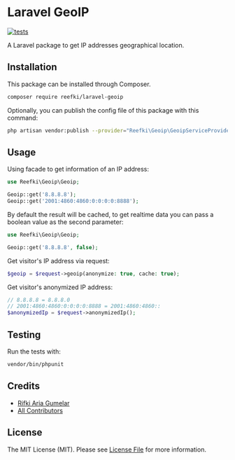 Laravel GeoIP
===

[![tests](https://github.com/reefki/laravel-geoip/actions/workflows/tests.yml/badge.svg)](https://github.com/reefki/laravel-geoip/actions/workflows/tests.yml)

A Laravel package to get IP addresses geographical location.

## Installation

This package can be installed through Composer.

```bash
composer require reefki/laravel-geoip
```

Optionally, you can publish the config file of this package with this command:

```bash
php artisan vendor:publish --provider="Reefki\Geoip\GeoipServiceProvider" --tag="config"
```

## Usage
Using facade to get information of an IP address:

```php
use Reefki\Geoip\Geoip;

Geoip::get('8.8.8.8');
Geoip::get('2001:4860:4860:0:0:0:0:8888');
```

By default the result will be cached, to get realtime data you can pass a boolean value as the second parameter:

```php
use Reefki\Geoip\Geoip;

Geoip::get('8.8.8.8', false);
```

Get visitor's IP address via request:

```php
$geoip = $request->geoip(anonymize: true, cache: true);
```

Get visitor's anonymized IP address:

```php
// 8.8.8.8 = 8.8.8.0
// 2001:4860:4860:0:0:0:0:8888 = 2001:4860:4860::
$anonymizedIp = $request->anonymizedIp();
```
## Testing

Run the tests with:

``` bash
vendor/bin/phpunit
```

## Credits

- [Rifki Aria Gumelar](https://github.com/reefki)
- [All Contributors](../../contributors)

## License

The MIT License (MIT). Please see [License File](LICENSE.md) for more information.

